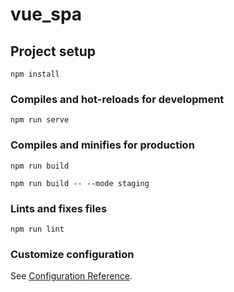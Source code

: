 # vue_spa

## Project setup
```
npm install
```

### Compiles and hot-reloads for development
```
npm run serve
```

### Compiles and minifies for production
```
npm run build

npm run build -- --mode staging
```

### Lints and fixes files
```
npm run lint
```

### Customize configuration
See [Configuration Reference](https://cli.vuejs.org/config/).
